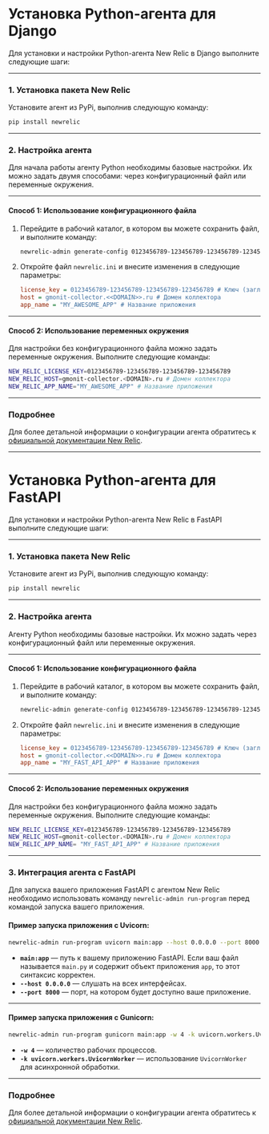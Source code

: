 # Установка Python-агента для Django

Для установки и настройки Python-агента New Relic в Django выполните следующие шаги:

---

### 1. Установка пакета New Relic

Установите агент из PyPi, выполнив следующую команду:

```bash
pip install newrelic
```

---

### 2. Настройка агента

Для начала работы агенту Python необходимы базовые настройки. Их можно задать двумя способами: через конфигурационный файл или переменные окружения.

---

#### Способ 1: Использование конфигурационного файла

1. Перейдите в рабочий каталог, в котором вы можете сохранить файл, и выполните команду:

   ```bash
   newrelic-admin generate-config 0123456789-123456789-123456789-123456789 newrelic.ini
   ```

2. Откройте файл `newrelic.ini` и внесите изменения в следующие параметры:

   ```ini
   license_key = 0123456789-123456789-123456789-123456789 # Ключ (заглушка, не меняем)
   host = gmonit-collector.<<DOMAIN>>.ru # Домен коллектора
   app_name = "MY_AWESOME_APP" # Название приложения
   ```

---

#### Способ 2: Использование переменных окружения

Для настройки без конфигурационного файла можно задать переменные окружения. Выполните следующие команды:

```bash
NEW_RELIC_LICENSE_KEY=0123456789-123456789-123456789-123456789
NEW_RELIC_HOST=gmonit-collector.<DOMAIN>.ru # Домен коллектора
NEW_RELIC_APP_NAME="MY_AWESOME_APP" # Название приложения
```

---

### Подробнее

Для более детальной информации о конфигурации агента обратитесь к [официальной документации New Relic](https://docs.newrelic.com/install/python/).

---

# Установка Python-агента для FastAPI

Для установки и настройки Python-агента New Relic в FastAPI выполните следующие шаги:

---

### 1. Установка пакета New Relic

Установите агент из PyPi, выполнив следующую команду:

```bash
pip install newrelic
```

---

### 2. Настройка агента

Агенту Python необходимы базовые настройки. Их можно задать через конфигурационный файл или переменные окружения.

---

#### Способ 1: Использование конфигурационного файла

1. Перейдите в рабочий каталог, в котором вы можете сохранить файл, и выполните команду:

   ```bash
   newrelic-admin generate-config 0123456789-123456789-123456789-123456789 newrelic.ini
   ```

2. Откройте файл `newrelic.ini` и внесите изменения в следующие параметры:

   ```ini
   license_key = 0123456789-123456789-123456789-123456789 # Ключ (заглушка, не меняем)
   host = gmonit-collector.<<DOMAIN>>.ru # Домен коллектора
   app_name = "MY_FAST_API_APP" # Название приложения
   ```

---

#### Способ 2: Использование переменных окружения

Для настройки без конфигурационного файла можно задать переменные окружения. Выполните следующие команды:

```bash
NEW_RELIC_LICENSE_KEY=0123456789-123456789-123456789-123456789
NEW_RELIC_HOST=gmonit-collector.<DOMAIN>.ru # Домен коллектора
NEW_RELIC_APP_NAME= "MY_FAST_API_APP" # Название приложения
```

---

### 3. Интеграция агента с FastAPI

Для запуска вашего приложения FastAPI с агентом New Relic необходимо использовать команду `newrelic-admin run-program` перед командой запуска вашего приложения.

#### Пример запуска приложения с Uvicorn:

```bash
newrelic-admin run-program uvicorn main:app --host 0.0.0.0 --port 8000
```

- **`main:app`** — путь к вашему приложению FastAPI. Если ваш файл называется `main.py` и содержит объект приложения `app`, то этот синтаксис корректен.
- **`--host 0.0.0.0`** — слушать на всех интерфейсах.
- **`--port 8000`** — порт, на котором будет доступно ваше приложение.

---

#### Пример запуска приложения с Gunicorn:

```bash
newrelic-admin run-program gunicorn main:app -w 4 -k uvicorn.workers.UvicornWorker --bind 0.0.0.0:8000
```

- **`-w 4`** — количество рабочих процессов.
- **`-k uvicorn.workers.UvicornWorker`** — использование `UvicornWorker` для асинхронной обработки.

---

### Подробнее

Для более детальной информации о конфигурации агента обратитесь к [официальной документации New Relic](https://docs.newrelic.com/install/python/).